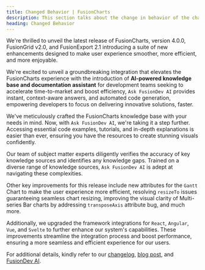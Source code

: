 ```yaml
---
title: Changed Behavior | FusionCharts
description: This section talks about the change in behavior of the charts with the latest released version.
heading: Changed Behavior
---
```


We're thrilled to unveil the latest release of FusionCharts, version 4.0.0, FusionGrid v2.0, and FusionExport 2.1 introducing a suite of new enhancements designed to make  user experience smoother, more efficient, and more enjoyable.

We're excited to unveil a groundbreaking integration that elevates the FusionCharts experience with the introduction of **AI-powered knowledge base and documentation assistant** for development teams seeking to accelerate time-to-market and boost efficiency, `Ask FusionDev AI` provides instant, context-aware answers, and automated code generation, empowering developers to focus on delivering innovative solutions, faster.

We've meticulously crafted the FusionCharts knowledge base with your needs in mind. Now, with `Ask FusionDev AI`, we're taking it a step further. Accessing essential code examples, tutorials, and in-depth explanations is easier than ever, ensuring you have the resources to create stunning visuals confidently.

Our team of subject matter experts diligently verifies the accuracy of key knowledge sources and identifies any knowledge gaps. Trained on a diverse range of knowledge sources, `Ask FusionDev AI` is adept at navigating these complexities.

Other key improvements for this release include new attributes for the `Gantt` Chart to make the user experience more efficient, resolving `resizeTo` issues guaranteeing seamless chart resizing, improving the visual clarity of Multi-series Bar charts by addressing `transposeAxis` attribute bug, and much more. 

Additionally, we upgraded the framework integrations for `React`, `Angular`, `Vue`, and `Svelte` to further enhance our system's capabilities. These improvements streamline the integration process and boost performance, ensuring a more seamless and efficient experience for our users. 

For additional details, kindly refer to our [changelog](https://www.fusioncharts.com/dev/upgrading/change-log/), [blog post](https://www.fusioncharts.com//blog/fusioncharts-4-0-elevate-your-data-visualization-new-capabilities), and [FusionDev AI](https://www.fusioncharts.com/askfusiondev-ai).
